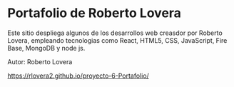 # Portafolio de Roberto Lovera

Este sitio despliega algunos de los desarrollos web creasdor por Roberto Lovera,
empleando tecnologias como React, HTML5, CSS, JavaScript, Fire Base, MongoDB y node js.

Autor: Roberto Lovera

https://rlovera2.github.io/proyecto-6-Portafolio/
